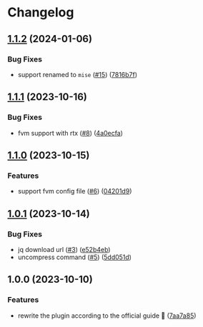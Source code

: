 # Changelog

## [1.1.2](https://github.com/nyuyuyu/asdf-flutter/compare/v1.1.1...v1.1.2) (2024-01-06)


### Bug Fixes

* support renamed to `mise` ([#15](https://github.com/nyuyuyu/asdf-flutter/issues/15)) ([7816b7f](https://github.com/nyuyuyu/asdf-flutter/commit/7816b7fa13743a2387d6ca594fd569056010a00a))

## [1.1.1](https://github.com/nyuyuyu/asdf-flutter/compare/v1.1.0...v1.1.1) (2023-10-16)


### Bug Fixes

* fvm support with rtx ([#8](https://github.com/nyuyuyu/asdf-flutter/issues/8)) ([4a0ecfa](https://github.com/nyuyuyu/asdf-flutter/commit/4a0ecfa876ba168a00508cb76243527e5704e646))

## [1.1.0](https://github.com/nyuyuyu/asdf-flutter/compare/v1.0.1...v1.1.0) (2023-10-15)


### Features

* support fvm config file ([#6](https://github.com/nyuyuyu/asdf-flutter/issues/6)) ([04201d9](https://github.com/nyuyuyu/asdf-flutter/commit/04201d97409aa29138006108f821e8a259654234))

## [1.0.1](https://github.com/nyuyuyu/asdf-flutter/compare/v1.0.0...v1.0.1) (2023-10-14)


### Bug Fixes

* jq download url ([#3](https://github.com/nyuyuyu/asdf-flutter/issues/3)) ([e52b4eb](https://github.com/nyuyuyu/asdf-flutter/commit/e52b4eb6b07d7227707ad3446f7db91f4f2c525a))
* uncompress command ([#5](https://github.com/nyuyuyu/asdf-flutter/issues/5)) ([5dd051d](https://github.com/nyuyuyu/asdf-flutter/commit/5dd051dca3e8c217bba4ce107f6882c02bb007a5))

## 1.0.0 (2023-10-10)


### Features

* rewrite the plugin according to the official guide :tada: ([7aa7a85](https://github.com/nyuyuyu/asdf-flutter/compare/30cba98...edfee8f))

